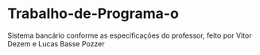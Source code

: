 # Trabalho-de-Programa-o
Sistema bancário conforme as especificações do professor, feito por Vitor Dezem e Lucas Basse Pozzer
